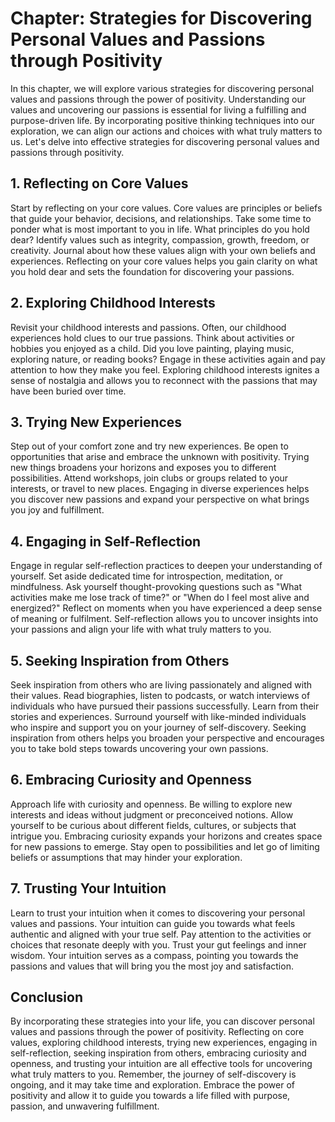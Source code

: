 Chapter: Strategies for Discovering Personal Values and Passions through Positivity
===================================================================================

In this chapter, we will explore various strategies for discovering personal values and passions through the power of positivity. Understanding our values and uncovering our passions is essential for living a fulfilling and purpose-driven life. By incorporating positive thinking techniques into our exploration, we can align our actions and choices with what truly matters to us. Let's delve into effective strategies for discovering personal values and passions through positivity.

**1. Reflecting on Core Values**
--------------------------------

Start by reflecting on your core values. Core values are principles or beliefs that guide your behavior, decisions, and relationships. Take some time to ponder what is most important to you in life. What principles do you hold dear? Identify values such as integrity, compassion, growth, freedom, or creativity. Journal about how these values align with your own beliefs and experiences. Reflecting on your core values helps you gain clarity on what you hold dear and sets the foundation for discovering your passions.

**2. Exploring Childhood Interests**
------------------------------------

Revisit your childhood interests and passions. Often, our childhood experiences hold clues to our true passions. Think about activities or hobbies you enjoyed as a child. Did you love painting, playing music, exploring nature, or reading books? Engage in these activities again and pay attention to how they make you feel. Exploring childhood interests ignites a sense of nostalgia and allows you to reconnect with the passions that may have been buried over time.

**3. Trying New Experiences**
-----------------------------

Step out of your comfort zone and try new experiences. Be open to opportunities that arise and embrace the unknown with positivity. Trying new things broadens your horizons and exposes you to different possibilities. Attend workshops, join clubs or groups related to your interests, or travel to new places. Engaging in diverse experiences helps you discover new passions and expand your perspective on what brings you joy and fulfillment.

**4. Engaging in Self-Reflection**
----------------------------------

Engage in regular self-reflection practices to deepen your understanding of yourself. Set aside dedicated time for introspection, meditation, or mindfulness. Ask yourself thought-provoking questions such as "What activities make me lose track of time?" or "When do I feel most alive and energized?" Reflect on moments when you have experienced a deep sense of meaning or fulfilment. Self-reflection allows you to uncover insights into your passions and align your life with what truly matters to you.

**5. Seeking Inspiration from Others**
--------------------------------------

Seek inspiration from others who are living passionately and aligned with their values. Read biographies, listen to podcasts, or watch interviews of individuals who have pursued their passions successfully. Learn from their stories and experiences. Surround yourself with like-minded individuals who inspire and support you on your journey of self-discovery. Seeking inspiration from others helps you broaden your perspective and encourages you to take bold steps towards uncovering your own passions.

**6. Embracing Curiosity and Openness**
---------------------------------------

Approach life with curiosity and openness. Be willing to explore new interests and ideas without judgment or preconceived notions. Allow yourself to be curious about different fields, cultures, or subjects that intrigue you. Embracing curiosity expands your horizons and creates space for new passions to emerge. Stay open to possibilities and let go of limiting beliefs or assumptions that may hinder your exploration.

**7. Trusting Your Intuition**
------------------------------

Learn to trust your intuition when it comes to discovering your personal values and passions. Your intuition can guide you towards what feels authentic and aligned with your true self. Pay attention to the activities or choices that resonate deeply with you. Trust your gut feelings and inner wisdom. Your intuition serves as a compass, pointing you towards the passions and values that will bring you the most joy and satisfaction.

**Conclusion**
--------------

By incorporating these strategies into your life, you can discover personal values and passions through the power of positivity. Reflecting on core values, exploring childhood interests, trying new experiences, engaging in self-reflection, seeking inspiration from others, embracing curiosity and openness, and trusting your intuition are all effective tools for uncovering what truly matters to you. Remember, the journey of self-discovery is ongoing, and it may take time and exploration. Embrace the power of positivity and allow it to guide you towards a life filled with purpose, passion, and unwavering fulfillment.
